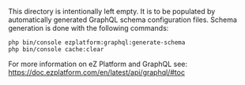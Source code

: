 This directory is intentionally left empty. It is to be populated by automatically generated GraphQL schema configuration files. Schema generation is done with the following commands:

```
php bin/console ezplatform:graphql:generate-schema
php bin/console cache:clear
```

For more information on eZ Platform and GraphQL see: https://doc.ezplatform.com/en/latest/api/graphql/#toc
